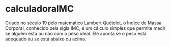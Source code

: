 # calculadoraIMC
Criado no século 19 pelo matemático Lambert Quételet, o Índice de Massa Corporal, conhecido pela sigla IMC, é um cálculo simples que permite medir se alguém está ou não com o peso ideal. Ele aponta se o peso está adequado ou se está abaixo ou acima.

